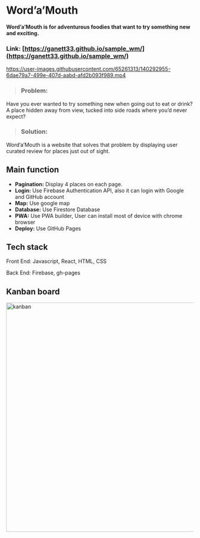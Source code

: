 # Word’a’Mouth
**Word’a’Mouth is for adventurous foodies that want to try something new and exciting.**

### Link: [https://ganett33.github.io/sample_wm/](https://ganett33.github.io/sample_wm/)

https://user-images.githubusercontent.com/65261313/140292955-6dae79a7-499e-407d-aabd-afd2b093f989.mp4

>### Problem: 
  Have you ever wanted to try something new when going out to eat or drink? A place hidden away from view, tucked into side roads where you’d never expect?

>### Solution: 
  Word’a’Mouth is a website that solves that problem by displaying user curated review for places just out of sight.

## Main function 
- **Pagination:** Display 4 places on each page.
- **Login:** Use Firebase Authentication API, also it can login with Google and GitHub account 
- **Map:** Use google map
- **Database:** Use Firestore Database
- **PWA:** Use PWA builder, User can install most of device with chrome browser
- **Deploy:** Use GitHub Pages 

## Tech stack
Front End: Javascript, React, HTML, CSS

Back End: Firebase, gh-pages

## Kanban board
<img width="616" alt="kanban" src="https://user-images.githubusercontent.com/65261313/140290949-522cbb05-3c7d-47fd-8e02-a3f1cb601d89.png">




